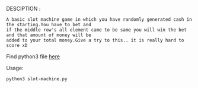 
DESCIPTION :

	A basic slot machine game in which you have randomly generated cash in the starting.You have to bet and 
	if the middle row's all element came to be same you will win the bet and that amount of money will be 
	added to your total money.Give a try to this.. it is really hard to score xD
	
Find python3 file <a href="https://github.com/d4rkvaibhav/slot-machine/blob/master/slot-machine/slot-machine.py">here</a>

Usage:

	python3 slot-machine.py
